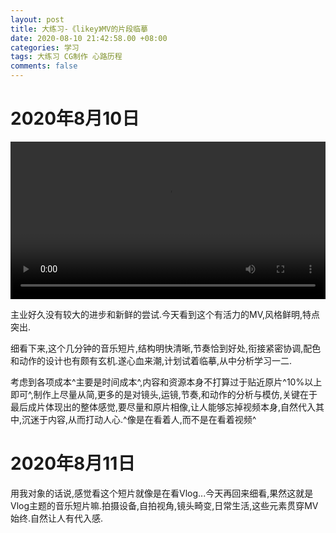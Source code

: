 ```yaml
---
layout: post
title: 大练习-《likey》MV的片段临摹
date: 2020-08-10 21:42:58.00 +08:00
categories: 学习
tags: 大练习 CG制作 心路历程
comments: false
---
```


# 2020年8月10日

<video src="https://apd-16be9723b0c2c059ae68d3d809b64529.v.smtcdns.com/mv.music.tc.qq.com/AIsn3HmH_iJaGIae4VyAL-1hqa8A51Gufszobofro8is/94EC53B0F0FE5B910F2F53951AD8E10D844D71DDBEAA86BDC18AA6D198257DB96F9FF16D5AAC579AF59DE50073A03A99ZZqqmusic_default/qmmv_0a6b7hgsbqavmqqibeaq4aqbbefvrumov43s5b25iqcqucqbbafq.f9844.mp4?fname=qmmv_0a6b7hgsbqavmqqibeaq4aqbbefvrumov43s5b25iqcqucqbbafq.f9844.mp4" width="100%" controls="controls" autoplay="autoplay"></video>

主业好久没有较大的进步和新鲜的尝试.今天看到这个有活力的MV,风格鲜明,特点突出.

细看下来,这个几分钟的音乐短片,结构明快清晰,节奏恰到好处,衔接紧密协调,配色和动作的设计也有颇有玄机.遂心血来潮,计划试着临摹,从中分析学习一二.

考虑到各项成本^主要是时间成本^,内容和资源本身不打算过于贴近原片^10%以上即可^,制作上尽量从简,更多的是对镜头,运镜,节奏,和动作的分析与模仿,关键在于最后成片体现出的整体感觉,要尽量和原片相像,让人能够忘掉视频本身,自然代入其中,沉迷于内容,从而打动人心.^像是在看着人,而不是在看着视频^

# 2020年8月11日

用我对象的话说,感觉看这个短片就像是在看Vlog...今天再回来细看,果然这就是Vlog主题的音乐短片嘛.拍摄设备,自拍视角,镜头畸变,日常生活,这些元素贯穿MV始终.自然让人有代入感.
